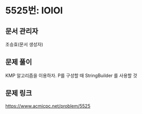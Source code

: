 # 5525번: IOIOI
## 문서 관리자
조승효(문서 생성자)
## 문제 풀이
KMP 알고리즘을 이용하자. P를 구성할 때 StringBuilder 를 사용할 것
## 문제 링크
https://www.acmicpc.net/problem/5525